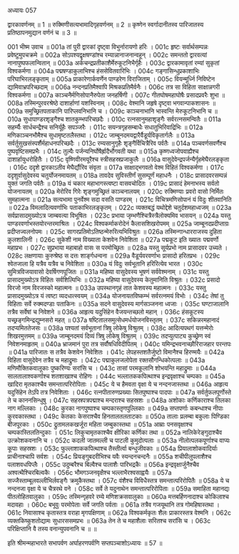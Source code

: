 अध्यायः 057

द्वारकावर्णनम् ॥ 1 ॥ रुक्मिणीसत्यभामादिगृहवर्णनम् ॥ 2 ॥ कृष्णेन स्वर्गादानीतस्व पारिजातस्य प्रतिष्ठापनमुद्यान वर्णनं च ॥ 3 ॥

001	भीष्म उवाच ॥
001a	तां पुरी द्वारकां दृष्ट्वा विभुर्नारायणो हरिः ।
001c	हृष्टः सर्वार्थसम्पन्नः प्रवेष्टुमुपचक्रमे ॥
002a	सोऽपश्यद्वृक्षषण्डांश्च रम्यान्नानाजनान्वहून् ।
002c	समन्ततो द्वारवत्यां नानापुष्पफलान्वितान् ॥
003a	अर्कचन्द्रप्रतीकाशैर्मेरुकूटनिभैर्गृहैः ।
003c	द्वारकामावृतां रम्यां सुकृतां विश्वकर्मणा ॥
004a	पद्मषण्डाकुलाभिश्च हंससेवितवारिभिः ।
004c	गङ्गासिन्धुप्रकाशाभिः परिघाभिरलङ्कृताम् ॥
005a	प्राकारेणार्कवर्णेन पाण्डरेण विराजिताम् ।
005c	वियन्मूर्ध्नि निविष्टेन द्यामिवाभ्रपरिच्छदाम् ॥
006a	नन्दनप्रतिमैश्वापि मिश्रकप्रतिमैर्वनैः ।
006c	तत्र सा विहिता साक्षान्नगरी विश्वकर्मणा ॥
007a	काञ्चनैर्मणिसोपानैरुपेता जनहर्षिणी ।
007c	गीतघोषमहाघोषैः प्रसादप्रवरैः शुभा ॥
008a	तस्मिन्पुरवरश्रेष्ठे दाशार्हाणां यशस्विनाम् ।
008c	वेश्मानि जहृषे दृष्ट्वा भगवान्पाकशासनः ॥
009a	समुच्छ्रितपताकानि पारिप्लवनिभानि च ।
009c	काञ्चनाभानि भास्वन्ति मेरुकूटनिभानि च ॥
010a	सुधापाण्डरशृङ्गैश्च शातकुम्भपरिचछदैः ।
010c	रत्नसानुमहाशृङ्गैः सर्वरत्नसमन्वितैः ॥
011a	सहर्म्यैः सार्धचन्द्रैश्च सनिर्यूहैः सपञ्जरैः ।
011c	सयन्त्रगृहसम्बाधैः सधातुभिरिवाद्रिभिः ॥ 
012a	मणिकाञ्चनभौमैश्च सुधामृष्टतलैस्तथा ।
012c	जाम्बूनदमयद्वारैर्वैडूर्यविकृतार्गलैः ॥
013a	सर्वर्तुसुखसंस्पर्शैर्महाधनपरिच्छदैः ।
013c	रम्यसानुगृहैः शृङ्गैर्विचित्रैरिव पर्वतैः ॥
014a	पञ्चवर्णसवर्णैश्च पुष्पवृष्टिसमप्रभैः ।
014c	तुल्यैः पर्जन्यनिर्घोषैर्ह्रादैर्भोगवती यथा ॥
015a	कृष्णध्वजोपवाह्यैश्च दाशार्हायुधरोहितैः ।
015c	वृष्णिवीरमयूरैश्च स्त्रीसहस्रप्रजाकुलैः ॥
016a	वासुदेवेन्द्रपर्जन्यैर्गृहमेघैरलङ्कृता ।
016c	ददृशे द्वारकाऽतीव मेघैर्द्यौरिव संवृता ॥
017a	साक्षाद्भगवतो वेश्म विहितं विश्वकर्मणा ।
017c	ददृशुर्वासुदेवस्य चतुर्योजनमायतम् ॥
018a	तावदेव सुविस्तीर्णं सुसम्पूर्णं महाधनैः ।
018c	प्रासादवरसम्पन्नं युक्तं जगति पर्वतैः ॥
019a	यं चकार महाभागस्त्वष्टा वासवचोदितः ।
019c	प्रासादं हेमनाभस्य सर्वतो योजनायतम् ॥
020a	मेरोरिव गिरेः शृङ्गमुच्छ्रितं काञ्चनालयम् ।
020c	रुक्मिण्याः प्रवरो वासो निर्मितः सुमहात्मना ॥
021a	सत्यभामा पुनर्वेश्म सदा वसति पाण्डरम् ।
021c	विचित्रमणिसोपानं यं विदुः शीतवानिति ॥
022a	विमलादित्यवर्णाभिः पताकाभिरलङ्कृतम् ।
022c	व्यक्तबद्धं यथोद्देशे चतुर्दशमहाध्वजम् ॥
023a	सर्वप्रासादमुख्योऽत्र जाम्बवत्या विभूषितः ।
023c	प्रभाया जृम्भणैश्चित्रैस्त्रैलोक्यमिव भासयन् ॥
024a	यस्तु पाण्डरवर्णाभस्तयोरन्तरमाश्रितः ।
024c	विश्वकर्माकरोदेनं कैलासशिखरोपमम् ॥
025a	जाम्बूनदप्रदीप्ताग्रः प्रदीप्तज्वलनोपमः ।
025c	सागरप्रतिमोऽतिष्ठन्मेरुरित्यभिविश्रुतः ॥
026a	तस्मिन्गान्धारराजस्य दुहिता कुलशालिनी ।
026c	सुकेशी नाम विख्याता केशवेन निवेशिता ॥
027a	पद्मकूट इति ख्यातः पद्मवर्णो महाप्रभः ।
027c	सुप्रभाया महाबाहो वासः स परमोच्छ्रितः ॥
028a	यस्तु सूर्यप्रभो नाम प्रासादवर उच्यते ।
028c	लक्षणायाः कुरुश्रेष्ठ स दत्तः शार्ङ्गधन्वना ॥
029a	वैडूर्यवरवर्णाभः प्रासादो हरितप्रभः ।
029c	श्वेतजाला हि यत्रैव यत्रैव च निवेशिता ॥
030a	यं विदुः सर्वभूतानि हरिरित्येव भारत ।
030c	सुमित्रविजयावासो देवर्षिगणपूजितः ॥
031a	महिष्या वासुदेवस्य भूषणं सर्ववेश्मनाम् ।
031c	यस्तु प्रासादमुख्योऽत्र विहितः सर्वशिल्पिभिः ॥
032a	महिष्या वासुदेवस्य केतुमानिति विश्रुतः ।
032c	प्रसादो विरजो नाम विरजस्को महात्मनः ॥
033a	उपस्थानगृहं तात केशवस्य महात्मनः ।
033c	यस्तु प्रासादमुख्योऽत्र यं त्वष्टा व्यदधात्स्वयम् ॥
034a	योजनायतविष्कम्भं सर्वरत्नमयं विभोः ।
034c	तेषां तु विहिताः सर्वे रुक्मदण्डाः पताकिनः ॥
035a	सदने वासुदेवस्य मार्गसञ्जनना ध्वजाः ।
035c	घण्टाजालानि तत्रैव सर्वेषां च निवेशने ॥
036a	आहृत्य यदुसिंहेन वैजयन्तच्छलो महान् ।
036c	हंसकूटस्य यच्छ्रङ्गमिन्द्रद्युम्नसरो महत् ॥
037a	षष्टितालसमुत्सेधमर्धयोजनविस्तृतम् ।
037c	सकिन्नरमहानादं तदप्यमिततेजसः ॥
038a	पश्यतां सर्वभूतानां त्रिषु लोकेषु विश्रुतम् ।
038c	आदित्यपथगं यत्तन्मेरोः शिखरमुत्तमम् ॥
039a	जाम्बूनदमयं दिव्यं त्रिषु लोकेषु विश्रुतम् ।
039c	तदप्युत्पाट्य कुच्छ्रेण स्वं निवेशनमाहृतम् ॥
040a	भ्राजमानं पुरा तत्र सर्वौषधिविदीपितम् ।
040c	यमिन्द्रभवनाच्छौरिराजहार परन्तपः ॥
041a	पारिजातः स तत्रैव केशवेन निवेशितः ।
041c	लेपहस्तशतैर्जुष्टो विमानैश्च हिरण्मयैः ॥
042a	विहिता वासुदेवेन तत्रैव च महाद्रुमाः ।
042c	पद्माकुलजलोपेता रक्तसौगन्धिकोत्पलाः ॥
043a	मणिमौक्तिकवालूकाः पुष्करिण्यः सरांसि च ।
043c	तासां परमकूलानि शोभयन्ति महाद्रुमाः ॥
044a	सालतालाश्वकर्णाश्च शतशाखाश्च रोहिणः ।
044c	भल्लातककपित्थाश्च इन्द्रवृक्षाश्च चम्पकाः ॥
045a	खादिरा मृतकाश्चैव समन्तात्परिरोपिताः ।
045c	ये च हैमवता वृक्षा ये च नन्दनजास्तथा ॥
046a	आहृत्य यदुसिंहेन तेऽपि तत्र निवेशिताः ।
046c	रत्नपीतारुणप्रख्याः सितपुष्पाश्च पादपाः ॥
047a	सर्वर्तुफलपूर्णोस्ते ते च काननसिन्धुषु ।
047c	सहस्रपत्रपद्माश्च मन्दराश्च सहस्रशः ॥
048a	अशोकाः कर्णिकाराश्च तिलका नाग मल्लिकाः ।
048c	कुरका नागपुष्पाश्च चम्पकास्तृणपुल्लिकाः ॥
049a	सप्तपर्णाः कबन्धाश्च नीपाः कुरवकास्तथा ।
049c	केतकाः केसराश्चैव हिनतालतलताटकाः ॥
050a	तालाः प्रलम्बा बकुलाः पिण्डिका बीजपूरकाः ।
050c	द्रुतामलकखर्जूरा महिता जम्बुकास्तथा ॥
051a	आम्राः पनसवृक्षाश्च चम्पकास्तिलतिन्दुकाः ।
051c	लिकुचामृतकाश्चैव क्षीरिका कर्णिका तथा ॥
052a	नालिकेरेङ्गुदाश्चैव उत्क्रोशकवनानि च ।
052c	कदली जातमल्ली च पाटली कुमुदोत्पलाः ॥
053a	नीलोत्पलकपूर्णाश्च वाप्यः कूपाः सहस्रशः ।
053c	फुल्लाशाककपित्थाश्च तैस्तीर्त्वा बन्धुजीवकाः ॥
054a	प्रियालाशोकवादिर्याः प्राचीनाश्चापि सर्वशः ।
054c	प्रियङ्गुबदरीभिश्च यवैः स्यन्दनचन्दनैः ॥
055a	शचीपीलुपलाशैश्च पलाशवधपिप्लैः ।
055c	उदुम्बरैश्च बिल्वैश्च पालाशैः पारिभद्रकैः ॥
056a	इन्द्रवृक्षार्जुनैश्चैव अश्वत्थैश्चिरबिल्वकैः ।
056c	भौमगञ्जनवृक्षैश्च भल्लाभैरश्वसाह्वयैः ॥
057a	सज्जैस्ताम्बूलवल्लीभिर्लवङ्गैः क्रमुकैस्तथा ।
057c	वंशैश्च विविधैस्तत्र समन्तात्परिरोपितैः ॥
058a	ये च नन्दनजा वृक्षा ये च चैत्ररथे वने ।
058c	सर्वे ते यदुनाथेन समन्तात्परिरोपिताः ॥
059a	समाहिता महानद्यः पीतलोहितवालुकाः ।
059c	तस्मिन्गृहवरे रम्ये मणिशक्रसवालुकाः ॥
060a	मत्तबर्हिणनादाश्च कोकिलाश्च मदावहाः ।
060c	बभूवुः परमोपेताः सर्वे जगति पर्वताः ॥
061a	तत्रैव गजयूथानि तत्र गोमहिषास्तथा ।
061c	निवासाश्च कृतास्तत्र वराहा मृगपक्षिणाम् ॥
062a	विश्वकर्मकृतः शैलः प्राकारस्तत्र वेश्मनि ।
062c	व्यक्तकिष्कुशतोद्यामः सुधारससमप्रभः ॥
063a	तेन ते च महाशैलाः सरितश्च सरांसि च ।
063c	परिक्षिप्तानि वै तस्य वनान्युपवनानि च ॥ ॥

इति श्रीमन्महाभारते सभापर्वण अर्घाहरणपर्वणि सप्तपञ्चाशोऽध्यायः ॥ 57 ॥
